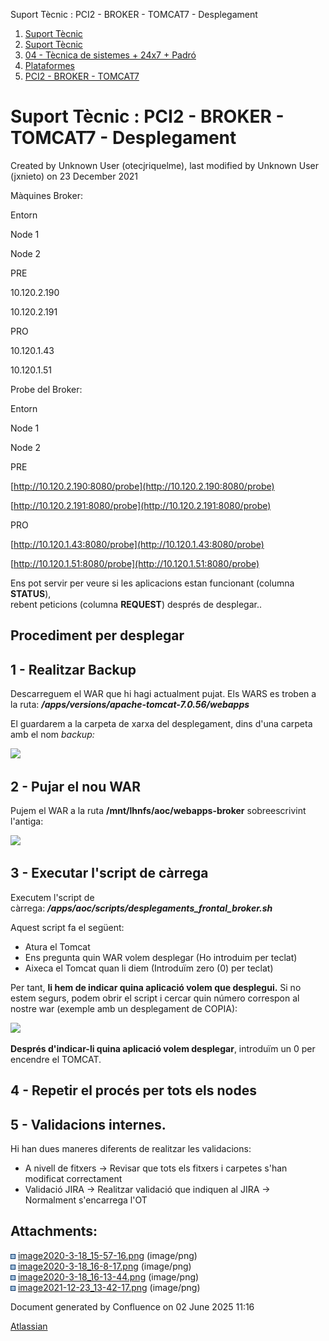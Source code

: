 Suport Tècnic : PCI2 - BROKER - TOMCAT7 - Desplegament  

1.  [Suport Tècnic](index.html)
2.  [Suport Tècnic](13893782.html)
3.  [04 - Tècnica de sistemes + 24x7 + Padró](26313202.html)
4.  [Plataformes](Plataformes_41520520.html)
5.  [PCI2 - BROKER - TOMCAT7](PCI2---BROKER---TOMCAT7_41521072.html)

Suport Tècnic : PCI2 - BROKER - TOMCAT7 - Desplegament
======================================================

Created by Unknown User (otecjriquelme), last modified by Unknown User (jxnieto) on 23 December 2021

Màquines Broker:

Entorn

Node 1

Node 2

PRE

10.120.2.190

10.120.2.191

PRO

10.120.1.43

10.120.1.51

Probe del Broker:

Entorn

Node 1

Node 2

PRE

[http://10.120.2.190:8080/probe](http://10.120.2.190:8080/probe)

[http://10.120.2.191:8080/probe](http://10.120.2.191:8080/probe)

PRO

[http://10.120.1.43:8080/probe](http://10.120.1.43:8080/probe)

[http://10.120.1.51:8080/probe](http://10.120.1.51:8080/probe)

Ens pot servir per veure si les aplicacions estan funcionant (columna **STATUS**),  
rebent peticions (columna **REQUEST**) després de desplegar..

Procediment per desplegar
-------------------------

1 - Realitzar Backup
--------------------

Descarreguem el WAR que hi hagi actualment pujat. Els WARS es troben a la ruta: _**/apps/versions/apache-tomcat-7.0.56/webapps**_

El guardarem a la carpeta de xarxa del desplegament, dins d'una carpeta amb el nom _backup:_

![](attachments/41521074/64979399.png)

2 - Pujar el nou WAR
--------------------

Pujem el WAR a la ruta **/mnt/lhnfs/aoc/webapps-broker** sobreescrivint l'antiga:

![](attachments/41521074/41521087.png)

  

3 - Executar l'script de càrrega
--------------------------------

Executem l'script de càrrega: **_/apps/aoc/scripts/desplegaments\_frontal\_broker.sh_**

Aquest script fa el següent:

*   Atura el Tomcat
*   Ens pregunta quin WAR volem desplegar (Ho introduim per teclat)
*   Aixeca el Tomcat quan li diem (Introduïm zero (0) per teclat)

Per tant, **li hem de indicar quina aplicació volem que desplegui.** Si no estem segurs, podem obrir el script i cercar quin número correspon al nostre war (exemple amb un desplegament de COPIA):

![](attachments/41521074/41521088.png)

**Després d'indicar-li quina aplicació volem desplegar**, introduïm un 0 per encendre el TOMCAT.

4 - **Repetir el procés** per tots els nodes
--------------------------------------------

5 - Validacions internes.
-------------------------

Hi han dues maneres diferents de realitzar les validacions:

*   A nivell de fitxers → Revisar que tots els fitxers i carpetes s'han modificat correctament
*   Validació JIRA → Realitzar validació que indiquen al JIRA →  Normalment s'encarrega l'OT

Attachments:
------------

![](images/icons/bullet_blue.gif) [image2020-3-18\_15-57-16.png](attachments/41521074/41521086.png) (image/png)  
![](images/icons/bullet_blue.gif) [image2020-3-18\_16-8-17.png](attachments/41521074/41521087.png) (image/png)  
![](images/icons/bullet_blue.gif) [image2020-3-18\_16-13-44.png](attachments/41521074/41521088.png) (image/png)  
![](images/icons/bullet_blue.gif) [image2021-12-23\_13-42-17.png](attachments/41521074/64979399.png) (image/png)  

Document generated by Confluence on 02 June 2025 11:16

[Atlassian](http://www.atlassian.com/)